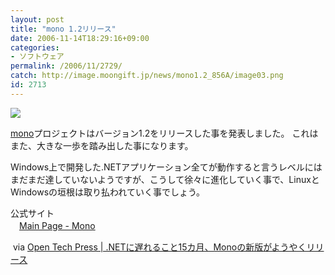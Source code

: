```yaml
---
layout: post
title: "mono 1.2リリース"
date: 2006-11-14T18:29:16+09:00
categories:
- ソフトウェア
permalink: /2006/11/2729/
catch: http://image.moongift.jp/news/mono1.2_856A/image03.png
id: 2713
---
```

[![](http://image.moongift.jp/news/mono1.2_856A/image03.png)](http://www.mono-project.com/Main_Page)

[mono](http://www.mono-project.com/Main_Page)プロジェクトはバージョン1.2をリリースした事を発表しました。 これはまた、大きな一歩を踏み出した事になります。

 

Windows上で開発した.NETアプリケーション全てが動作すると言うレベルにはまだまだ達していないようですが、こうして徐々に進化していく事で、LinuxとWindowsの垣根は取り払われていく事でしょう。

 

公式サイト  
　[Main Page - Mono](http://www.mono-project.com/Main_Page)

 

&nbsp;via [Open Tech Press | .NETに遅れること15カ月、Monoの新版がようやくリリース](http://opentechpress.jp/developer/article.pl?sid=06/11/13/1049243&from=rss)

